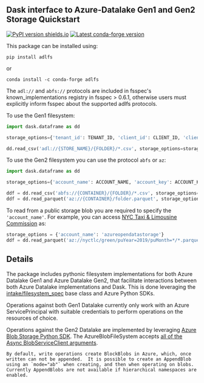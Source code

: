 Dask interface to Azure-Datalake Gen1 and Gen2 Storage Quickstart
-----------------------------------------------------------------

[![PyPI version shields.io](https://img.shields.io/pypi/v/adlfs.svg)](https://pypi.python.org/pypi/adlfs/)
[![Latest conda-forge version](https://img.shields.io/conda/vn/conda-forge/adlfs?logo=conda-forge)](https://anaconda.org/conda-forge/aldfs)

This package can be installed using:

`pip install adlfs`

or

`conda install -c conda-forge adlfs`

The `adl://` and `abfs://` protocols are included in fsspec's known_implementations registry 
in fsspec > 0.6.1, otherwise users must explicitly inform fsspec about the supported adlfs protocols.

To use the Gen1 filesystem:

```python
import dask.dataframe as dd

storage_options={'tenant_id': TENANT_ID, 'client_id': CLIENT_ID, 'client_secret': CLIENT_SECRET}

dd.read_csv('adl://{STORE_NAME}/{FOLDER}/*.csv', storage_options=storage_options)
```

To use the Gen2 filesystem you can use the protocol `abfs` or `az`:

```python
import dask.dataframe as dd

storage_options={'account_name': ACCOUNT_NAME, 'account_key': ACCOUNT_KEY}

ddf = dd.read_csv('abfs://{CONTAINER}/{FOLDER}/*.csv', storage_options=storage_options)
ddf = dd.read_parquet('az://{CONTAINER}/folder.parquet', storage_options=storage_options)
```

To read from a public storage blob you are required to specify the `'account_name'`.
For example, you can access [NYC Taxi & Limousine Commission](https://azure.microsoft.com/en-us/services/open-datasets/catalog/nyc-taxi-limousine-commission-green-taxi-trip-records/) as:

```python
storage_options = {'account_name': 'azureopendatastorage'}
ddf = dd.read_parquet('az://nyctlc/green/puYear=2019/puMonth=*/*.parquet', storage_options=storage_options)
```


Details
-------
The package includes pythonic filesystem implementations for both 
Azure Datalake Gen1 and Azure Datalake Gen2, that facilitate 
interactions between both Azure Datalake implementations and Dask.  This is done leveraging the 
[intake/filesystem_spec](https://github.com/intake/filesystem_spec/tree/master/fsspec) base class and Azure Python SDKs.

Operations against both Gen1 Datalake currently only work with an Azure ServicePrincipal
with suitable credentials to perform operations on the resources of choice.

Operations against the Gen2 Datalake are implemented by leveraging [Azure Blob Storage Python SDK](https://github.com/Azure/azure-sdk-for-python).
The AzureBlobFileSystem accepts [all of the Async BlobServiceClient arguments](https://docs.microsoft.com/en-us/azure/storage/blobs/storage-quickstart-blobs-python).

    By default, write operations create BlockBlobs in Azure, which, once written can not be appended.  It is possible to create an AppendBlob using an `mode="ab"` when creating, and then when operating on blobs.  Currently AppendBlobs are not available if hierarchical namespaces are enabled.
